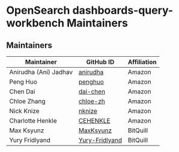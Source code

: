 # OpenSearch dashboards-query-workbench Maintainers

## Maintainers

| Maintainer | GitHub ID | Affiliation |
| --------------- | --------- | ----------- |
| Anirudha (Ani) Jadhav | [anirudha](https://github.com/anirudha) | Amazon |
| Peng Huo | [penghuo](https://github.com/penghuo) | Amazon |
| Chen Dai | [dai-chen](https://github.com/dai-chen) | Amazon |
| Chloe Zhang | [chloe-zh](https://github.com/chloe-zh) | Amazon |
| Nick Knize | [nknize](https://github.com/nknize) | Amazon |
| Charlotte Henkle | [CEHENKLE](https://github.com/CEHENKLE) | Amazon |
| Max Ksyunz |  [MaxKsyunz](https://github.com/MaxKsyunz) | BitQuill |
| Yury Fridlyand | [Yury-Fridlyand](https://github.com/Yury-Fridlyand) | BitQuill |